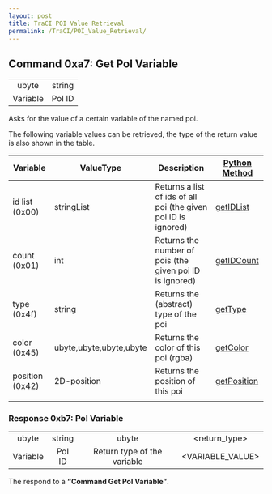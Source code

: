 ```yaml
---
layout: post
title: TraCI POI Value Retrieval
permalink: /TraCI/POI_Value_Retrieval/
---
```


Command 0xa7: Get PoI Variable
------------------------------

|          |        |
|:--------:|:------:|
|   ubyte  | string |
| Variable | PoI ID |

Asks for the value of a certain variable of the named poi.

The following variable values can be retrieved, the type of the return value is also shown in the table.

| Variable        | ValueType               | Description                                                    | [Python Method](/TraCI/Interfacing_TraCI_from_Python "wikilink")                        |
|-----------------|-------------------------|----------------------------------------------------------------|-----------------------------------------------------------------------------------------|
| id list (0x00)  | stringList              | Returns a list of ids of all poi (the given poi ID is ignored) | [getIDList](http://www.sumo.dlr.de/daily/pydoc/traci._poi.html#PoiDomain-getIDList)     |
| count (0x01)    | int                     | Returns the number of pois (the given poi ID is ignored)       | [getIDCount](http://www.sumo.dlr.de/daily/pydoc/traci._poi.html#PoiDomain-getIDCount)   |
| type (0x4f)     | string                  | Returns the (abstract) type of the poi                         | [getType](http://www.sumo.dlr.de/daily/pydoc/traci._poi.html#PoiDomain-getType)         |
| color (0x45)    | ubyte,ubyte,ubyte,ubyte | Returns the color of this poi (rgba)                           | [getColor](http://www.sumo.dlr.de/daily/pydoc/traci._poi.html#PoiDomain-getColor)       |
| position (0x42) | 2D-position             | Returns the position of this poi                               | [getPosition](http://www.sumo.dlr.de/daily/pydoc/traci._poi.html#PoiDomain-getPosition) |
||

### Response 0xb7: PoI Variable

|          |        |                             |                  |
|:--------:|:------:|:---------------------------:|:----------------:|
|   ubyte  | string |            ubyte            |   <return_type>  |
| Variable | PoI ID | Return type of the variable | <VARIABLE_VALUE> |

The respond to a **“Command Get PoI Variable”**.